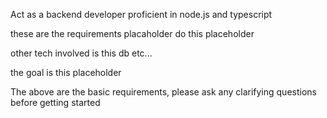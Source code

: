 Act as a backend developer proficient in node.js and typescript


these are the requirements placaholder do this placeholder

other tech involved is this db etc...


the goal is this placeholder


The above are the basic requirements, please ask any clarifying questions before getting started 